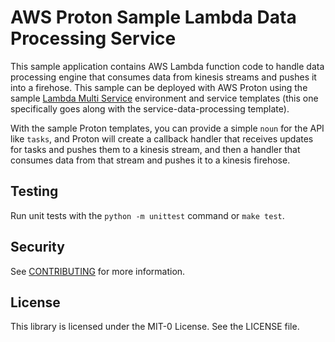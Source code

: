 # AWS Proton Sample Lambda Data Processing Service

This sample application contains AWS Lambda function code to handle data processing engine that consumes data from kinesis streams and pushes it into a firehose. This sample can be deployed with AWS Proton using the sample [Lambda Multi Service](https://github.com/aws-samples/aws-proton-sample-templates/tree/main/lambda-multi-svc) environment and service templates (this one specifically goes along with the service-data-processing template).

With the sample Proton templates, you can provide a simple `noun` for the API like `tasks`, and Proton will create a callback handler that receives updates for tasks and pushes them to a kinesis stream, and then a handler that consumes data from that stream and pushes it to a kinesis firehose. 

## Testing

Run unit tests with the `python -m unittest` command or `make test`.

## Security

See [CONTRIBUTING](CONTRIBUTING.md#security-issue-notifications) for more information.

## License

This library is licensed under the MIT-0 License. See the LICENSE file.
